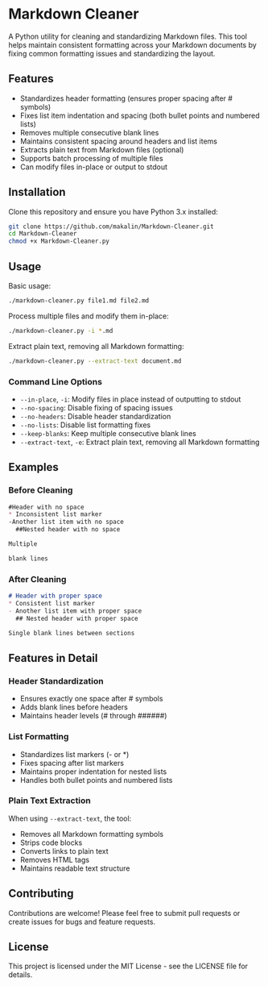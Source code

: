 # Markdown Cleaner

A Python utility for cleaning and standardizing Markdown files. This tool helps maintain consistent formatting across your Markdown documents by fixing common formatting issues and standardizing the layout.

## Features

- Standardizes header formatting (ensures proper spacing after # symbols)
- Fixes list item indentation and spacing (both bullet points and numbered lists)
- Removes multiple consecutive blank lines
- Maintains consistent spacing around headers and list items
- Extracts plain text from Markdown files (optional)
- Supports batch processing of multiple files
- Can modify files in-place or output to stdout

## Installation

Clone this repository and ensure you have Python 3.x installed:

```bash
git clone https://github.com/makalin/Markdown-Cleaner.git
cd Markdown-Cleaner
chmod +x Markdown-Cleaner.py
```

## Usage

Basic usage:

```bash
./markdown-cleaner.py file1.md file2.md
```

Process multiple files and modify them in-place:

```bash
./markdown-cleaner.py -i *.md
```

Extract plain text, removing all Markdown formatting:

```bash
./markdown-cleaner.py --extract-text document.md
```

### Command Line Options

- `--in-place`, `-i`: Modify files in place instead of outputting to stdout
- `--no-spacing`: Disable fixing of spacing issues
- `--no-headers`: Disable header standardization
- `--no-lists`: Disable list formatting fixes
- `--keep-blanks`: Keep multiple consecutive blank lines
- `--extract-text`, `-e`: Extract plain text, removing all Markdown formatting

## Examples

### Before Cleaning

```markdown
#Header with no space
* Inconsistent list marker
-Another list item with no space
  ##Nested header with no space

Multiple

blank lines
```

### After Cleaning

```markdown
# Header with proper space
* Consistent list marker
- Another list item with proper space
  ## Nested header with proper space

Single blank lines between sections
```

## Features in Detail

### Header Standardization
- Ensures exactly one space after # symbols
- Adds blank lines before headers
- Maintains header levels (# through ######)

### List Formatting
- Standardizes list markers (- or *)
- Fixes spacing after list markers
- Maintains proper indentation for nested lists
- Handles both bullet points and numbered lists

### Plain Text Extraction
When using `--extract-text`, the tool:
- Removes all Markdown formatting symbols
- Strips code blocks
- Converts links to plain text
- Removes HTML tags
- Maintains readable text structure

## Contributing

Contributions are welcome! Please feel free to submit pull requests or create issues for bugs and feature requests.

## License

This project is licensed under the MIT License - see the LICENSE file for details.
